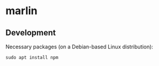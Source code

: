 # marlin

## Development

Necessary packages (on a Debian-based Linux distribution):

    sudo apt install npm
